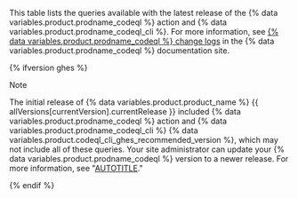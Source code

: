 This table lists the queries available with the latest release of the {% data variables.product.prodname_codeql %} action and {% data variables.product.prodname_codeql_cli %}. For more information, see [{% data variables.product.prodname_codeql %} change logs](https://codeql.github.com/docs/codeql-overview/codeql-changelog/) in the {% data variables.product.prodname_codeql %} documentation site.

{% ifversion ghes %}

> [!NOTE]
> The initial release of {% data variables.product.product_name %} {{ allVersions[currentVersion].currentRelease }} included {% data variables.product.prodname_codeql %} action and {% data variables.product.prodname_codeql_cli %} {% data variables.product.codeql_cli_ghes_recommended_version %}, which may not include all of these queries. Your site administrator can update your {% data variables.product.prodname_codeql %} version to a newer release. For more information, see "[AUTOTITLE](/admin/code-security/managing-github-advanced-security-for-your-enterprise/configuring-code-scanning-for-your-appliance)."

{% endif %}
